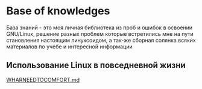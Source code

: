 # Base of knowledges
База знаний - это моя личная библиотека из проб и ошибок в освоении GNU/Linux, решение разных проблем которые встретились мне на пути становления настоящим линуксоидом, а так-же сборная солянка всяких материалов по учебе и интересной информации  

## Использование Linux в повседневной жизни
[WHARNEEDTOCOMFORT.md](/WHATNEEDTOCOMFORT.md)
